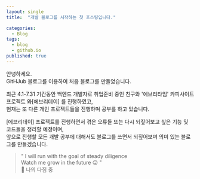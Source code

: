 ```yaml
---
layout: single
title:  "개발 블로그를 시작하는 첫 포스팅입니다."

categories:
  - Blog
tags:
  - blog
  - github.io
published: true
---
```


안녕하세요.
<br/>GitHJub 블로그를 이용하여 처음 블로그를 만들었습니다.

최근 4.1-7.31 기간동안 백엔드 개발자로 취업준비 중인 친구와 '에브리타임' 카피사이트 프로젝트 와[에브리데이] 를 진행하였고,
<br/>현재는 또 다른 개인 프로젝트들을 진행하며 공부를 하고 있습니다.

[에브리데이] 프로젝트를 진행하면서 겪은 오류들 또는 다시 되짚어보고 싶은 기능 및 코드들을 정리할 예정이며, 
<br/>앞으로 진행할 모든 개발 공부에 대해서도 블로그를 쓰면서 되짚어보며 의미 있는 블로그를 만들겠습니다.


> " I will run with the goal of steady diligence<br/>
Watch me grow in the future :stuck_out_tongue_winking_eye: "<br/>
:facepunch: 나의 다짐 중



